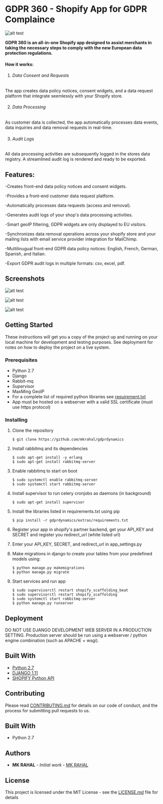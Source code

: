 # GDPR 360 - Shopify App for GDPR Complaince 

![alt test](screenshots/1.png)

**GDPR 360 is an all-in-one Shopify app designed to assist merchants in taking the necessary steps to comply with the new European data protection regulations.**

#### How it works:

1. ###### Data Consent and Requests  
The app creates data policy notices, consent widgets, and a data request platform that integrate seemlessly with your Shopify store.

2. ###### Data Processing  
As customer data is collected, the app automatically processes data events, data inquiries and data removal requests in real-time.

3. ###### Audit Logs  
All data processing activities are subsequently logged in the stores data registry. A streamlined audit log is rendered and ready to be exported.


## Features:
 
-Creates front-end data policy notices and consent widgets.
 
-Provides a front-end customer data request platform.
 
-Automatically processes data requests (access and removal).
 
-Generates audit logs of your shop's data processing activities.
 
-Smart geoIP filtering, GDPR widgets are only displayed to EU visitors.
 
-Synchronizes data removal operations across your shopify store and your mailing lists with email service provider integration for MailChimp.
 
-Multilinugual front-end GDPR data policy notices: English, French, German, Spanish, and Italian.
 
-Export GDPR audit logs in multiple formats: csv, excel, pdf.


## Screenshots

![alt test](screenshots/2.png)

![alt test](screenshots/3.png)

![alt test](screenshots/4.png)


## Getting Started

These instructions will get you a copy of the project up and running on your local machine for development and testing purposes. See deployment for notes on how to deploy the project on a live system.

### Prerequisites

* Python 2.7
* Django
* Rabbit-mq
* Supervisor
* MaxMing GeoIP
* For a complete list of required python libraries see [requirement.txt](https://github.com/mkrahal/gdprdynamics/blob/master/extras/requirements.txt)
* App must be hosted on a webserver with a valid SSL certificate (must use https protocol)

### Installing

1. Clone the repository 
	```
	$ git clone https://github.com/mkrahal/gdprdynamics
	```

2. Install rabbitmq and its dependencies
	```
	$ sudo apt-get install -y erlang
	$ sudo apt-get install rabbitmq-server
	```

3. Enable rabbitmq to start on boot
	```
	$ sudo systemctl enable rabbitmq-server
	$ sudo systemctl start rabbitmq-server 
	```

4. Install supervisor to run celery cronjobs as daemons (in background)
	```
	$ sudo apt-get install supervisor
	```

5. Install the libraries listed in requirements.txt using pip
	```
	$ pip install -r gdprdynamics/extras/requirements.txt
	```

6. Register your app in shopify's partner backend, get your API_KEY and SECRET and register you redirect_url (white listed url)

7. Enter your API_KEY, SECRET, and redirect_url in app_settings.py 

8. Make migrations in django to create your tables from your predefined models using:
   	```
	$ python manage.py makemigrations
	$ python manage.py migrate 
	```
9. Start services and run app
	```
	$ sudo supervisorctl restart shopify_scaffolding_beat
	$ sudo supervisorctl restart shopify_scaffolding
	$ sudo systemctl start rabbitmq-server
	$ python manage.py runserver
	```
	

## Deployment

DO NOT USE DJANGO DEVELOPMENT WEB SERVER IN A PRODUCTION SETTING. 
Production server should be run using a webserver / python engine combination (such as APACHE + wsgi).


## Built With

* [Python 2.7](https://www.python.org/)
* [DJANGO 1.11](https://www.djangoproject.com/)
* [SHOPIFY Python API](https://github.com/Shopify/shopify_python_api)


## Contributing

Please read [CONTRIBUTING.md](https://github.com/mkrahal/djapify/blob/master/CONTRIBUTING.md) for details on our code of conduct, and the process for submitting pull requests to us.



## Built With

* Python 2.7


## Authors

* **MK RAHAL** - *Initial work* - [MK RAHAL](https://github.com/mkrahal)


## License

This project is licensed under the MIT License - see the [LICENSE.md](https://github.com/mkrahal/djapify/blob/master/LICENSE.md) file for details

